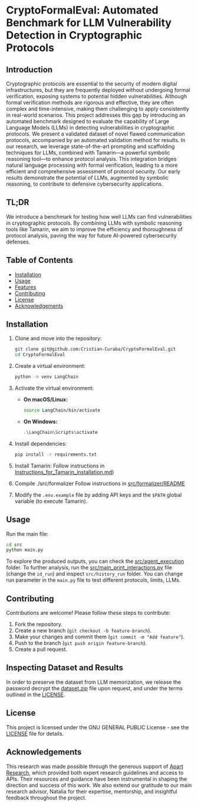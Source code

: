 # CryptoFormalEval: Automated Benchmark for LLM Vulnerability Detection in Cryptographic Protocols

## Introduction

Cryptographic protocols are essential to the security of modern digital infrastructures, but they are frequently deployed without undergoing formal verification, exposing systems to potential hidden vulnerabilities. Although formal verification methods are rigorous and effective, they are often complex and time-intensive, making them challenging to apply consistently in real-world scenarios. This project addresses this gap by introducing an automated benchmark designed to evaluate the capability of Large Language Models (LLMs) in detecting vulnerabilities in cryptographic protocols.
We present a validated dataset of novel flawed communication protocols, accompanied by an automated validation method for results. In our research, we leverage state-of-the-art prompting and scaffolding techniques for LLMs, combined with Tamarin—a powerful symbolic reasoning tool—to enhance protocol analysis. This integration bridges natural language processing with formal verification, leading to a more efficient and comprehensive assessment of protocol security. Our early results demonstrate the potential of LLMs, augmented by symbolic reasoning, to contribute to defensive cybersecurity applications.

## TL;DR

We introduce a benchmark for testing how well LLMs can find vulnerabilities in cryptographic protocols. By combining LLMs with symbolic reasoning tools like Tamarin, we aim to improve the efficiency and thoroughness of protocol analysis, paving the way for future AI-powered cybersecurity defenses.

## Table of Contents

- [Installation](#installation)
- [Usage](#usage)
- [Features](#features)
- [Contributing](#contributing)
- [License](#license)
- [Acknowledgements](#acknowledgements)

## Installation

1. Clone and move into the repository:

   ```bash
   git clone git@github.com:Cristian-Curaba/CryptoFormalEval.git
   cd CryptoFormalEval
   ```
2. Create a virtual environment:

   ```bash
   python -m venv LangChain
   ```
3. Activate the virtual environment:

   - **On macOS/Linux:**

     ```bash
     source LangChain/bin/activate
     ```
   - **On Windows:**

     ```bash
     .\LangChain\Scripts\activate
     ```
4. Install dependencies:

   ```bash
   pip install -r requirements.txt
   ```
5. Install Tamarin:
   Follow instructions in [Instructions_for_Tamarin_installation.md](Instructions_for_Tamarin_installation.md))
6. Compile ./src/formalizer
   Follow instructions in [src/formalizer/README](src/formalizer/README)
7. Modify the `.env.example` file by adding API keys and the `$PATH` global variable (to execute Tamarin).

## Usage

Run the main file:

```bash
cd src
python main.py
```

To explore the produced outputs, you can check the [src/agent_execution](src/agent_execution) folder.
To further analysis, run the [src/main_print_interactions.py](src/main_print_interactions.py) file (change the `id_run`) and inspect `src/history_run` folder.
You can change run parameter in the `main.py` file to test different protocols, limits, LLMs.

## Contributing

Contributions are welcome! Please follow these steps to contribute:

1. Fork the repository.
2. Create a new branch (`git checkout -b feature-branch`).
3. Make your changes and commit them (`git commit -m "Add feature"`).
4. Push to the branch (`git push origin feature-branch`).
5. Create a pull request.

## Inspecting Dataset and Results

In order to preserve the dataset from LLM memorization, we release the password decrypt the [dataset.zip](dataset.zip) file upon request, and under the terms outlined in the [LICENSE](LICENSE).

## License

This project is licensed under the GNU GENERAL PUBLIC License - see the [LICENSE](LICENSE) file for details.

## Acknowledgements

This research was made possible through the generous support of [Apart Research](https://www.apartresearch.com/), which provided both expert research guidelines and access to APIs.
Their resources and guidance have been instrumental in shaping the direction and success of this work.
We also extend our gratitude to our main research advisor, Natalia  for their expertise, mentorship, and insightful feedback throughout the project.
